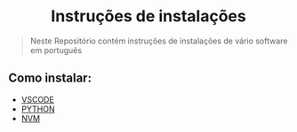 <h1 align="center"> Instruções de instalações </h1>

> Neste Repositório contém instruções de instalações de vário software em português

## Como instalar:
- [VSCODE](./VSCODE.md)
- [PYTHON](./PYTHON.md)
- [NVM](./NVM.md)
